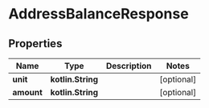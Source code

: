 
# AddressBalanceResponse

## Properties
Name | Type | Description | Notes
------------ | ------------- | ------------- | -------------
**unit** | **kotlin.String** |  |  [optional]
**amount** | **kotlin.String** |  |  [optional]



